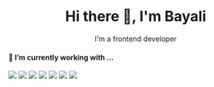 <h1 align='center'> Hi there 👋, I'm Bayali </h1>

<p align='center'>
  I'm a frontend developer
</p>

<h4>🔭  I’m currently working with ...</h4>

<p>
  <img src="https://img.shields.io/badge/html5%20-%23e34f26.svg?&style=for-the-badge&logo=html5&logoColor=white"/>
  <img src="https://img.shields.io/badge/CSS3-1572B6?&style=for-the-badge&logo=css3&logoColor=white"/>
  <img src="https://img.shields.io/badge/React-20232A?style=for-the-badge&logo=react&logoColor=61DAFB"/>
  <img src="https://img.shields.io/badge/redux-%23593d88.svg?style=for-the-badge&logo=redux&logoColor=white"/>
  <img src="https://img.shields.io/badge/sass%20-%23cc6699.svg?&style=for-the-badge&logo=sass&logoColor=white"/>
  <img src="https://img.shields.io/badge/webpack-%238DD6F9.svg?style=for-the-badge&logo=webpack&logoColor=black"/>
  <img src="https://img.shields.io/badge/GULP-%23CF4647.svg?style=for-the-badge&logo=gulp&logoColor=white"/>
</p>

